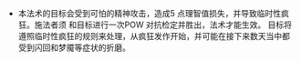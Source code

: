 - 本法术的目标会受到可怕的精神攻击，造成5 点理智值损失，并导致临时性疯狂。施法者须
  和目标进行一次POW 对抗检定并胜出，法术才能生效。
  目标将遵照临时性疯狂的规则来处理，从疯狂发作开始，并可能在接下来数天当中都受到闪回和梦魇等症状的折磨。
